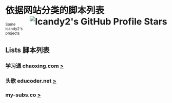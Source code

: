 # 依据网站分类的脚本列表 <img align="right" src="https://img.shields.io/github/stars/lcandy2" alt="lcandy2's GitHub Profile Stars" />

<sup>Some lcandy2's projects</sup>

## Lists 脚本列表

### 学习通 chaoxing.com [>](./chaoxing.com)

### 头歌 educoder.net [>](./educoder.net)

### my-subs.co [>](./my-subs.co)